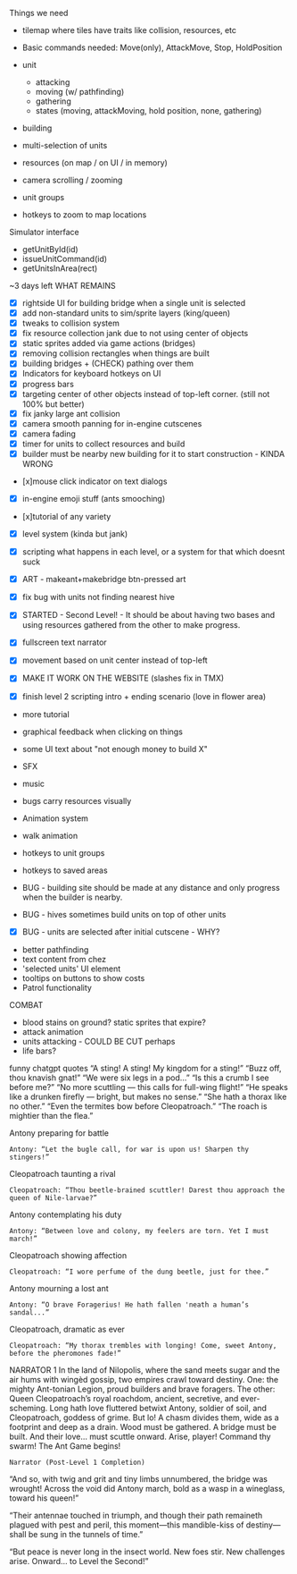 Things we need

- tilemap where tiles have traits like collision, resources, etc
- Basic commands needed: Move(only), AttackMove, Stop, HoldPosition
- unit

  - attacking
  - moving (w/ pathfinding)
  - gathering
  - states (moving, attackMoving, hold position, none, gathering)

- building
- multi-selection of units
- resources (on map / on UI / in memory)
- camera scrolling / zooming
- unit groups
- hotkeys to zoom to map locations

Simulator interface

- getUnitById(id)
- issueUnitCommand(id)
- getUnitsInArea(rect)

~3 days left
WHAT REMAINS

- [x] rightside UI for building bridge when a single unit is selected
- [x] add non-standard units to sim/sprite layers (king/queen)
- [x] tweaks to collision system
- [x] fix resource collection jank due to not using center of objects
- [x] static sprites added via game actions (bridges)
- [x] removing collision rectangles when things are built
- [x] building bridges + (CHECK) pathing over them
- [x] Indicators for keyboard hotkeys on UI
- [x] progress bars
- [x] targeting center of other objects instead of top-left corner. (still not 100% but better)
- [x] fix janky large ant collision
- [x] camera smooth panning for in-engine cutscenes
- [x] camera fading
- [x] timer for units to collect resources and build
- [x] builder must be nearby new building for it to start construction - KINDA WRONG
- [x]mouse click indicator on text dialogs
- [x] in-engine emoji stuff (ants smooching)
- [x]tutorial of any variety
- [x] level system (kinda but jank)
- [x] scripting what happens in each level, or a system for that which doesnt suck
- [x] ART - makeant+makebridge btn-pressed art
- [x] fix bug with units not finding nearest hive
- [x] STARTED - Second Level! - It should be about having two bases and using resources gathered from the other to make progress.
- [x] fullscreen text narrator
- [x] movement based on unit center instead of top-left
- [x] MAKE IT WORK ON THE WEBSITE (slashes fix in TMX)

- [x] finish level 2 scripting intro + ending scenario (love in flower area)
- more tutorial
- graphical feedback when clicking on things

- some UI text about "not enough money to build X"
- SFX
- music
- bugs carry resources visually
- Animation system
- walk animation
- hotkeys to unit groups
- hotkeys to saved areas
- BUG - building site should be made at any distance and only progress when the builder is nearby.
- BUG - hives sometimes build units on top of other units
- [x] BUG - units are selected after initial cutscene - WHY?
- better pathfinding
- text content from chez
- 'selected units' UI element
- tooltips on buttons to show costs
- Patrol functionality

COMBAT

- blood stains on ground? static sprites that expire?
- attack animation
- units attacking - COULD BE CUT perhaps
- life bars?

funny chatgpt quotes
“A sting! A sting! My kingdom for a sting!”
“Buzz off, thou knavish gnat!”
“We were six legs in a pod…”
“Is this a crumb I see before me?”
“No more scuttling — this calls for full-wing flight!”
“He speaks like a drunken firefly — bright, but makes no sense.”
“She hath a thorax like no other.”
“Even the termites bow before Cleopatroach.”
“The roach is mightier than the flea.”

Antony preparing for battle

    Antony: “Let the bugle call, for war is upon us! Sharpen thy stingers!”

Cleopatroach taunting a rival

    Cleopatroach: “Thou beetle-brained scuttler! Darest thou approach the queen of Nile-larvae?”

Antony contemplating his duty

    Antony: “Between love and colony, my feelers are torn. Yet I must march!”

Cleopatroach showing affection

    Cleopatroach: “I wore perfume of the dung beetle, just for thee.”

Antony mourning a lost ant

    Antony: “O brave Foragerius! He hath fallen 'neath a human’s sandal...”

Cleopatroach, dramatic as ever

    Cleopatroach: “My thorax trembles with longing! Come, sweet Antony, before the pheromones fade!”

NARRATOR 1
In the land of Nilopolis, where the sand meets sugar and the air hums with wingèd gossip, two empires crawl toward destiny. One: the mighty Ant-tonian Legion, proud builders and brave foragers. The other: Queen Cleopatroach’s royal roachdom, ancient, secretive, and ever-scheming.
Long hath love fluttered betwixt Antony, soldier of soil, and Cleopatroach, goddess of grime. But lo! A chasm divides them, wide as a footprint and deep as a drain. Wood must be gathered. A bridge must be built. And their love… must scuttle onward.
Arise, player! Command thy swarm! The Ant Game begins!

    Narrator (Post-Level 1 Completion)

“And so, with twig and grit and tiny limbs unnumbered, the bridge was wrought! Across the void did Antony march, bold as a wasp in a wineglass, toward his queen!”

“Their antennae touched in triumph, and though their path remaineth plagued with pest and peril, this moment—this mandible-kiss of destiny—shall be sung in the tunnels of time.”

“But peace is never long in the insect world. New foes stir. New challenges arise. Onward… to Level the Second!”
